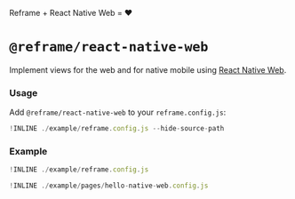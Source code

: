 Reframe + React Native Web = :heart:

# `@reframe/react-native-web`

Implement views for the web and for native mobile using [React Native Web](https://github.com/necolas/react-native-web).

### Usage

Add `@reframe/react-native-web` to your `reframe.config.js`:

~~~js
!INLINE ./example/reframe.config.js --hide-source-path
~~~

### Example

~~~js
!INLINE ./example/reframe.config.js
~~~

~~~js
!INLINE ./example/pages/hello-native-web.config.js
~~~
